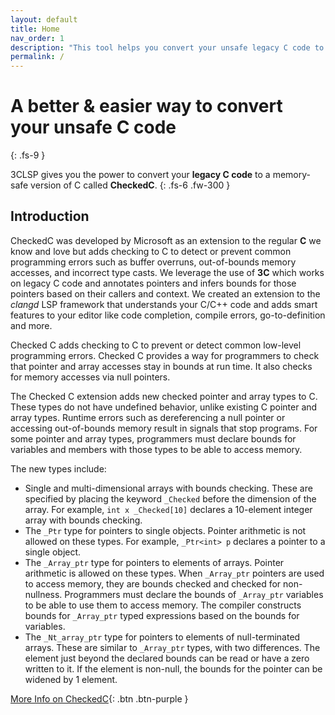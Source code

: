 ```yaml
---
layout: default
title: Home
nav_order: 1
description: "This tool helps you convert your unsafe legacy C code to a more memory safe C code"
permalink: /
---
```


# A better &  easier way to convert your unsafe C code
{: .fs-9 }

3CLSP gives you the power to convert your **legacy C code** to a memory-safe version of C called **CheckedC**. 
{: .fs-6 .fw-300 }

## Introduction
CheckedC was developed by Microsoft as an extension to the regular **C** we know and love but adds checking to C to detect or prevent common programming errors such as buffer overruns, out-of-bounds memory accesses, and incorrect type casts. We leverage the use of **3C** which works on legacy C code and annotates pointers and infers bounds for those pointers based on their callers and context. We created an extension to the _clangd_ LSP framework that understands your C/C++ code and adds smart features to your editor like code completion, compile errors, go-to-definition and more.

Checked C adds checking to C to prevent or detect common low-level programming errors. Checked C provides a way for programmers to check that pointer and array accesses stay in bounds at run time. It also checks for memory accesses via null pointers. 

The Checked C extension adds new checked pointer and array types to C. These types do not have undefined behavior, unlike existing C pointer and array types. Runtime errors such as dereferencing a null pointer or accessing out-of-bounds memory result in signals that stop programs. For some pointer and array types, programmers must declare bounds for variables and members with those types to be able to access memory.

The new types include: 
* Single and multi-dimensional arrays with bounds checking. These are specified by placing the keyword `_Checked` before the dimension of the array. For example, `int x _Checked[10]` declares a 10-element integer array with bounds checking.
* The `_Ptr` type for pointers to single objects. Pointer arithmetic is not allowed on these types. For example, `_Ptr<int> p` declares a pointer to a single object.
* The `_Array_ptr` type for pointers to elements of arrays. Pointer arithmetic is allowed on these types. When `_Array_ptr` pointers are used to access memory, they are bounds checked and checked for non-nullness. Programmers must declare the bounds of `_Array_ptr` variables to be able to use them to access memory. The compiler constructs bounds for `_Array_ptr` typed expressions based on the bounds for variables.
* The `_Nt_array_ptr` type for pointers to elements of null-terminated arrays. These are similar to `_Array_ptr` types, with two differences. The element just beyond the declared bounds can be read or have a zero written to it. If the element is non-null, the bounds for the pointer can be widened by 1 element.

[More Info on CheckedC](https://github.com/secure-sw-dev/checkedc/wiki){: .btn .btn-purple }
